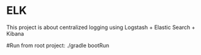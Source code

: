 # ELK

This project is about centralized logging using Logstash + Elastic Search + Kibana 

#Run
from root project: ./gradle bootRun
